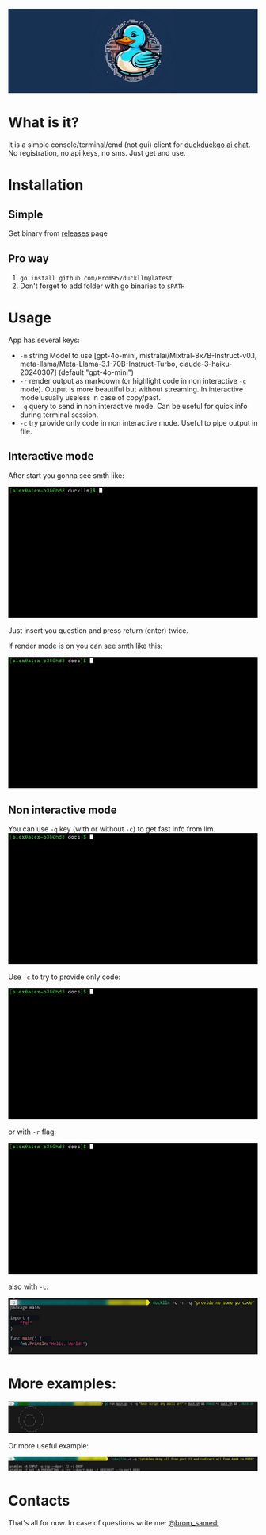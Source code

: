 ![logo](docs/logo.png)
# What is it?
It is a simple console/terminal/cmd (not gui) client for [duckduckgo ai chat](https://duckduckgo.com/?q=DuckDuckGo+AI+Chat&ia=chat&duckai=1). No registration, no api keys, no sms. Just get and use.

# Installation

## Simple
Get binary from [releases](https://github.com/Brom95/duckllm/releases) page

## Pro way
1. `go install github.com/Brom95/duckllm@latest`
2. Don't forget to add folder with go binaries to `$PATH`

# Usage

App has several keys:

- `-m` string Model to use [gpt-4o-mini, mistralai/Mixtral-8x7B-Instruct-v0.1, meta-llama/Meta-Llama-3.1-70B-Instruct-Turbo, claude-3-haiku-20240307] (default "gpt-4o-mini")
- `-r` render output as markdown (or highlight code in non interactive `-c` mode). Output is more beautiful but without streaming. In interactive mode usually useless in case of copy/past.
- `-q` query to send in non interactive mode. Can be useful for quick info during terminal session.
- `-c` try provide  only code in non interactive mode. Useful to pipe output in file. 


## Interactive mode
After start you gonna see smth like:

![prompt](docs/default.gif)

Just insert you question and press return (enter) twice.

If render mode is on you can see smth like this:

![render](docs/default_render.gif)


## Non interactive mode



You can use `-q` key (with or without `-c`) to get fast info from llm.
![noninteractive no rendering](docs/n_nr.gif)

Use `-c` to try to provide only code:

![noninteractive no rendering code only](docs/n_nrc.gif)

or with `-r` flag:

![noninteractive render](docs/n_r.gif)

also with `-c`:

![noninteractive render code only](docs/n_rc.png)

# More examples:

![ascii generation](docs/duck.png)

Or more useful example:

![iptables](docs/iptables.png)


# Contacts
That's all for now. In case of questions write me: [@brom_samedi](https://t.me/brom_samedi)
